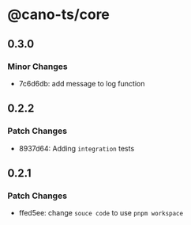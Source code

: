 # @cano-ts/core

## 0.3.0

### Minor Changes

- 7c6d6db: add message to log function

## 0.2.2

### Patch Changes

- 8937d64: Adding `integration` tests

## 0.2.1

### Patch Changes

- ffed5ee: change `souce code` to use `pnpm workspace`
